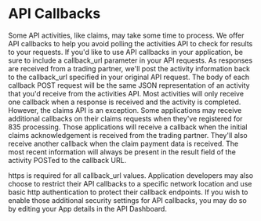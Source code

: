 # API Callbacks

Some API activities, like claims, may take some time to process.  We offer API callbacks to help you avoid
polling the activities API to check for results to your requests.  If you'd like to use API callbacks in your
application, be sure to include a callback_url parameter in your API requests.  As responses are received from a trading
partner, we'll post the activity information back to the callback_url specified in your original API request.
The body of each callback POST request will be the same JSON representation of an activity that you'd receive from the
activities API.  Most activities will only receive one callback when a response is received and the activity is completed.
However, the claims API is an exception.  Some applications may receive additional callbacks on their claims requests
when they've registered for 835 processing.  Those applications will receive a callback when the initial claims
acknowledgement is received from the trading partner.  They'll also receive another callback when the claim payment
data is received.  The most recent information will always be present in the result field of the activity POSTed
to the callback URL.

https is required for all callback_url values.  Application developers may also choose to restrict their API callbacks
to a specific network location and use basic http authentication to protect their callback endpoints.
If you wish to enable those additional security settings for API callbacks, you may do so by editing your App details
in the API Dashboard.
